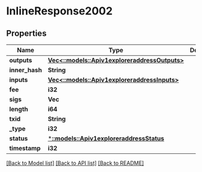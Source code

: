 # InlineResponse2002

## Properties
Name | Type | Description | Notes
------------ | ------------- | ------------- | -------------
**outputs** | [**Vec<::models::Apiv1exploreraddressOutputs>**](apiv1exploreraddress_outputs.md) |  | [optional] 
**inner_hash** | **String** |  | [optional] 
**inputs** | [**Vec<::models::Apiv1exploreraddressInputs>**](apiv1exploreraddress_inputs.md) |  | [optional] 
**fee** | **i32** |  | [optional] 
**sigs** | **Vec<String>** |  | [optional] 
**length** | **i64** |  | [optional] 
**txid** | **String** |  | [optional] 
**_type** | **i32** |  | [optional] 
**status** | [***::models::Apiv1exploreraddressStatus**](apiv1exploreraddress_status.md) |  | [optional] 
**timestamp** | **i32** |  | [optional] 

[[Back to Model list]](../README.md#documentation-for-models) [[Back to API list]](../README.md#documentation-for-api-endpoints) [[Back to README]](../README.md)


